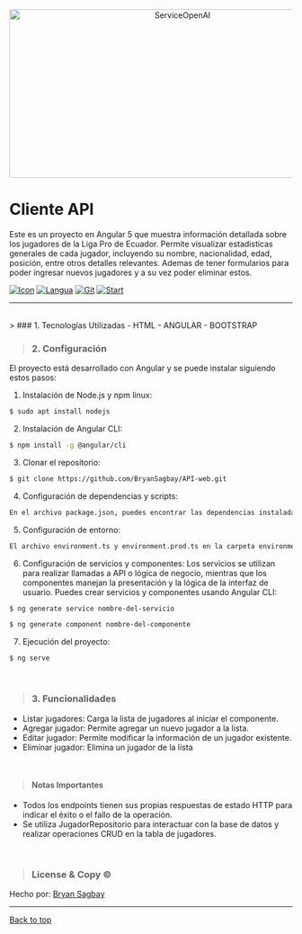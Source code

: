 <div align="center" id="top"> 
  <img src="https://www.freecodecamp.org/news/content/images/2020/04/Copy-of-Copy-of-Travel-Photography.png"  height="300" width="600" alt="ServiceOpenAI" />
</div>

# Cliente API  
Este es un proyecto en Angular 5 que muestra información detallada sobre los jugadores de la Liga Pro de Ecuador. Permite visualizar estadísticas generales de cada jugador, incluyendo su nombre, nacionalidad, edad, posición, entre otros detalles relevantes. Ademas de tener formularios para poder ingresar nuevos jugadores y a su vez poder eliminar estos.

[![Icon](https://img.shields.io/badge/Angular-black?logo=Angular)](https://img.shields.io/badge/Angular-purple?logo=Angular) [![Langua](https://img.shields.io/github/languages/count/BryanSagbay/API-web?color=c90e21 "Langua")](https://img.shields.io/github/languages/count/BryanSagbay/API-web?color=c90e21 "Langua") [![Git](https://img.shields.io/github/repo-size/bryansagbay/API-web?color=56BEB8 "Gut")](https://img.shields.io/github/repo-size/bryansagbay/API-web?color=56BEB8 "Gut") [![Start](https://img.shields.io/github/stars/bryansagbay/API-web?color=blue "Start")](https://img.shields.io/github/stars/bryansagbay/API-web?color=blue "Start") 

</p>


<hr> 

<br>
> ### 1. Tecnologías Utilizadas 
- HTML
- ANGULAR
- BOOTSTRAP

<br>







> ### 2. Configuración
El proyecto está desarrollado con Angular y se puede instalar siguiendo estos pasos: 
1. Instalación de Node.js y npm linux:
```bash
$ sudo apt install nodejs
```
2. Instalación de Angular CLI:
```bash
$ npm install -g @angular/cli
```
3. Clonar el repositorio:
```bash
$ git clone https://github.com/BryanSagbay/API-web.git
```
4. Configuración de dependencias y scripts:
``` bash
En el archivo package.json, puedes encontrar las dependencias instaladas y los    scripts configurados para ejecutar tareas como la compilación, prueba, inicio del    servidor de desarrollo, entre otros.
```
5. Configuración de entorno:
``` bash
El archivo environment.ts y environment.prod.ts en la carpeta environments se            utiliza para configurar variables de entorno como las URLs de las APIs, claves de        acceso, entre otros
```
6. Configuración de servicios y componentes:
Los servicios se utilizan para realizar llamadas a API o lógica de negocio, mientras que los componentes manejan la presentación y la lógica de la interfaz de usuario. Puedes crear servicios y componentes usando Angular CLI:
``` bash
$ ng generate service nombre-del-servicio 
```
``` bash
$ ng generate component nombre-del-componente
```
7.   Ejecución del proyecto:
``` bash
$ ng serve
```

<br>

>### 3. Funcionalidades 
- Listar jugadores: Carga la lista de jugadores al iniciar el componente.
- Agregar jugador: Permite agregar un nuevo jugador a la lista.
- Editar jugador: Permite modificar la información de un jugador existente.
- Eliminar jugador: Elimina un jugador de la lista

<br>


>#### Notas Importantes
- Todos los endpoints tienen sus propias respuestas de estado HTTP para indicar el éxito o el fallo de la operación.
- Se utiliza JugadorRepositorio para interactuar con la base de datos y realizar operaciones CRUD en la tabla de jugadores.


<br>


> ### License & Copy &copy;

Hecho por: <a href="https://github.com/BryanSagbayt" target="_blank">Bryan Sagbay</a>


------------

<a href="#top">Back to top</a>
